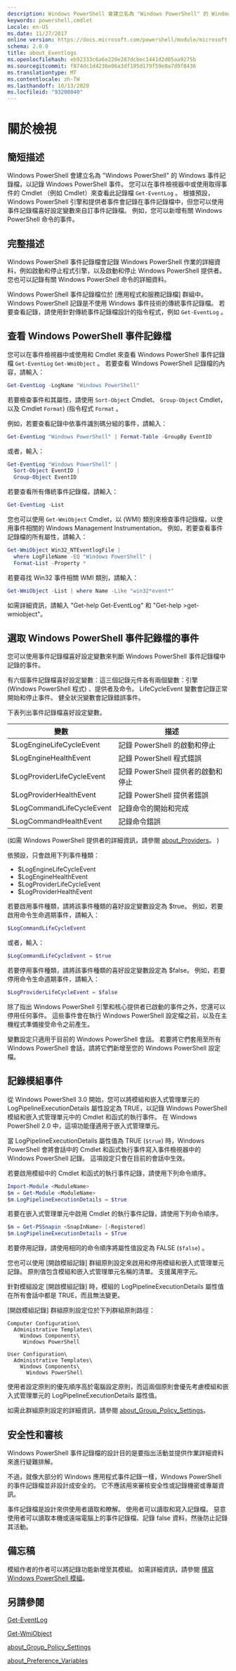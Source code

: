 ```yaml
---
description: Windows PowerShell 會建立名為 "Windows PowerShell" 的 Windows 事件記錄檔，以記錄 Windows PowerShell 事件。 您可以在事件檢視器中或使用取得事件的 Cmdlet （例如 Cmdlet）來查看此記錄檔 `Get-EventLog` 。 根據預設，Windows PowerShell 引擎和提供者事件會記錄在事件記錄檔中，但您可以使用事件記錄檔喜好設定變數來自訂事件記錄檔。 例如，您可以新增有關 Windows PowerShell 命令的事件。
keywords: powershell,cmdlet
Locale: en-US
ms.date: 11/27/2017
online version: https://docs.microsoft.com/powershell/module/microsoft.powershell.core/about/about_eventlogs?view=powershell-5.1&WT.mc_id=ps-gethelp
schema: 2.0.0
title: about_Eventlogs
ms.openlocfilehash: eb92333c6a6e220e287dcbec1441d2d05aa9275b
ms.sourcegitcommit: f874dc1d4236e06a3df195d179f59e0a7d9f8436
ms.translationtype: MT
ms.contentlocale: zh-TW
ms.lasthandoff: 10/13/2020
ms.locfileid: "93208040"
---
```

# <a name="about-eventlogs"></a>關於檢視

## <a name="short-description"></a>簡短描述

Windows PowerShell 會建立名為 "Windows PowerShell" 的 Windows 事件記錄檔，以記錄 Windows PowerShell 事件。 您可以在事件檢視器中或使用取得事件的 Cmdlet （例如 Cmdlet）來查看此記錄檔 `Get-EventLog` 。 根據預設，Windows PowerShell 引擎和提供者事件會記錄在事件記錄檔中，但您可以使用事件記錄檔喜好設定變數來自訂事件記錄檔。 例如，您可以新增有關 Windows PowerShell 命令的事件。

## <a name="long-description"></a>完整描述

Windows PowerShell 事件記錄檔會記錄 Windows PowerShell 作業的詳細資料，例如啟動和停止程式引擎，以及啟動和停止 Windows PowerShell 提供者。 您也可以記錄有關 Windows PowerShell 命令的詳細資料。

Windows PowerShell 事件記錄檔位於 [應用程式和服務記錄檔] 群組中。 Windows PowerShell 記錄是不使用 Windows 事件技術的傳統事件記錄檔。 若要查看記錄，請使用針對傳統事件記錄檔設計的指令程式，例如 `Get-EventLog` 。

## <a name="viewing-the-windows-powershell-event-log"></a>查看 Windows PowerShell 事件記錄檔

您可以在事件檢視器中或使用和 Cmdlet 來查看 Windows PowerShell 事件記錄檔 `Get-EventLog` `Get-WmiObject` 。 若要查看 Windows PowerShell 記錄檔的內容，請輸入：

```powershell
Get-EventLog -LogName "Windows PowerShell"
```

若要檢查事件和其屬性，請使用 `Sort-Object` Cmdlet、 `Group-Object` Cmdlet，以及 Cmdlet `Format`)  (指令程式 `Format` 。

例如，若要查看記錄中依事件識別碼分組的事件，請輸入：

```powershell
Get-EventLog "Windows PowerShell" | Format-Table -GroupBy EventID
```

或者，輸入：

```powershell
Get-EventLog "Windows PowerShell" |
  Sort-Object EventID |
  Group-Object EventID
```

若要查看所有傳統事件記錄檔，請輸入：

```powershell
Get-EventLog -List
```

您也可以使用 `Get-WmiObject` Cmdlet，以 (WMI) 類別來檢查事件記錄檔，以使用事件相關的 Windows Management Instrumentation。 例如，若要查看事件記錄檔的所有屬性，請輸入：

```powershell
Get-WmiObject Win32_NTEventlogFile |
  where LogFileName -EQ "Windows PowerShell" |
  Format-List -Property *
```

若要尋找 Win32 事件相關 WMI 類別，請輸入：

```powershell
Get-WmiObject -List | where Name -Like "win32*event*"
```

如需詳細資訊，請輸入 "Get-help Get-EventLog" 和 "Get-help >get-wmiobject"。

## <a name="selecting-events-for-the-windows-powershell-event-log"></a>選取 Windows PowerShell 事件記錄檔的事件

您可以使用事件記錄檔喜好設定變數來判斷 Windows PowerShell 事件記錄檔中記錄的事件。

有六個事件記錄檔喜好設定變數：這三個記錄元件各有兩個變數：引擎 (Windows PowerShell 程式) 、提供者及命令。 LifeCycleEvent 變數會記錄正常開始和停止事件。 健全狀況變數會記錄錯誤事件。

下表列出事件記錄檔喜好設定變數。

|變數                  |描述                                    |
|--------------------------|-----------------------------------------------|
|$LogEngineLifeCycleEvent  |記錄 PowerShell 的啟動和停止          |
|$LogEngineHealthEvent     |記錄 PowerShell 程式錯誤                 |
|$LogProviderLifeCycleEvent|記錄 PowerShell 提供者的啟動和停止|
|$LogProviderHealthEvent   |記錄 PowerShell 提供者錯誤                |
|$LogCommandLifeCycleEvent |記錄命令的開始和完成   |
|$LogCommandHealthEvent    |記錄命令錯誤                            |

 (如需 Windows PowerShell 提供者的詳細資訊，請參閱 [about_Providers](about_Providers.md)。 ) 

依預設，只會啟用下列事件種類：

* $LogEngineLifeCycleEvent
* $LogEngineHealthEvent
* $LogProviderLifeCycleEvent
* $LogProviderHealthEvent

若要啟用事件種類，請將該事件種類的喜好設定變數設定為 $true。 例如，若要啟用命令生命週期事件，請輸入：

```powershell
$LogCommandLifeCycleEvent
```

或者，輸入：

```powershell
$LogCommandLifeCycleEvent = $true
```

若要停用事件種類，請將該事件種類的喜好設定變數設定為 $false。 例如，若要停用命令生命週期事件，請輸入：

```powershell
$LogProviderLifeCycleEvent = $false
```

除了指出 Windows PowerShell 引擎和核心提供者已啟動的事件之外，您還可以停用任何事件。 這些事件會在執行 Windows PowerShell 設定檔之前，以及在主機程式準備接受命令之前產生。

變數設定只適用于目前的 Windows PowerShell 會話。
若要將它們套用至所有 Windows PowerShell 會話，請將它們新增至您的 Windows PowerShell 設定檔。

## <a name="logging-module-events"></a>記錄模組事件

從 Windows PowerShell 3.0 開始，您可以將模組和嵌入式管理單元的 LogPipelineExecutionDetails 屬性設定為 TRUE，以記錄 Windows PowerShell 模組和嵌入式管理單元中的 Cmdlet 和函式的執行事件。 在 Windows PowerShell 2.0 中，這項功能僅適用于嵌入式管理單元。

當 LogPipelineExecutionDetails 屬性值為 TRUE (`$true`) 時，Windows PowerShell 會將會話中的 Cmdlet 和函式執行事件寫入事件檢視器中的 Windows PowerShell 記錄。 這項設定只會在目前的會話中生效。

若要啟用模組中的 Cmdlet 和函式的執行事件記錄，請使用下列命令順序。

```powershell
Import-Module <ModuleName>
$m = Get-Module <ModuleName>
$m.LogPipelineExecutionDetails = $true
```

若要在嵌入式管理單元中啟用 Cmdlet 的執行事件記錄，請使用下列命令順序。

```powershell
$m = Get-PSSnapin <SnapInName> [-Registered]
$m.LogPipelineExecutionDetails = $True
```

若要停用記錄，請使用相同的命令順序將屬性值設定為 FALSE (`$false`) 。

您也可以使用 [開啟模組記錄] 群組原則設定來啟用和停用模組和嵌入式管理單元記錄。 原則值包含模組和嵌入式管理單元名稱的清單。 支援萬用字元。

針對模組設定 [開啟模組記錄] 時，模組的 LogPipelineExecutionDetails 屬性值在所有會話中都是 TRUE，而且無法變更。

[開啟模組記錄] 群組原則設定位於下列群組原則路徑：

```
Computer Configuration\
  Administrative Templates\
    Windows Components\
     Windows PowerShell

User Configuration\
  Administrative Templates\
    Windows Components\
      Windows PowerShell
```

使用者設定原則的優先順序高於電腦設定原則，而這兩個原則會優先考慮模組和嵌入式管理單元的 LogPipelineExecutionDetails 屬性值。

如需此群組原則設定的詳細資訊，請參閱 [about_Group_Policy_Settings](about_Group_Policy_Settings.md)。

## <a name="security-and-auditing"></a>安全性和審核

Windows PowerShell 事件記錄檔的設計目的是要指出活動並提供作業詳細資料來進行疑難排解。

不過，就像大部分的 Windows 應用程式事件記錄一樣，Windows PowerShell 的事件記錄檔並非設計成安全的。 它不應該用來審核安全性或記錄機密或專屬資訊。

事件記錄檔是設計來供使用者讀取和瞭解。 使用者可以讀取和寫入記錄檔。 惡意使用者可以讀取本機或遠端電腦上的事件記錄檔、記錄 false 資料，然後防止記錄其活動。

## <a name="notes"></a>備忘稿

模組作者的作者可以將記錄功能新增至其模組。 如需詳細資訊，請參閱 [撰寫 Windows PowerShell 模組](/powershell/scripting/developer/module/writing-a-windows-powershell-module)。

## <a name="see-also"></a>另請參閱

[Get-EventLog](xref:Microsoft.PowerShell.Management.Get-EventLog)

[Get-WmiObject](xref:Microsoft.PowerShell.Management.Get-WmiObject)

[about_Group_Policy_Settings](about_Group_Policy_Settings.md)

[about_Preference_Variables](about_Preference_Variables.md)

